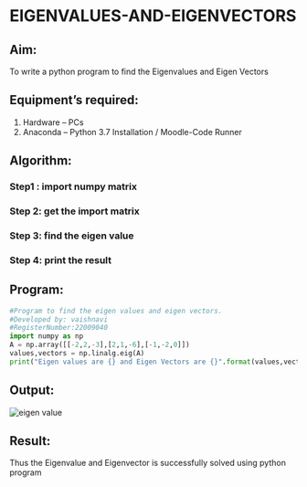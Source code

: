 # EIGENVALUES-AND-EIGENVECTORS

## Aim:

To write a python program to find the Eigenvalues and Eigen Vectors

## Equipment’s required:

1. 	Hardware – PCs
2. 	Anaconda – Python 3.7 Installation / Moodle-Code Runner

## Algorithm:

### Step1 : import numpy matrix
### Step 2: get the import matrix
### Step 3: find the eigen value
### Step 4: print the result

## Program:
```python
#Program to find the eigen values and eigen vectors.
#Developed by: vaishnavi
#RegisterNumber:22009040
import numpy as np
A = np.array([[-2,2,-3],[2,1,-6],[-1,-2,0]])
values,vectors = np.linalg.eig(A)
print("Eigen values are {} and Eigen Vectors are {}".format(values,vectors))
```

## Output:
![eigen value](https://user-images.githubusercontent.com/118541897/208304488-ac4d8691-cae2-436e-9c7f-245a3f505654.png)



## Result:
Thus the Eigenvalue and Eigenvector is successfully solved using python program
